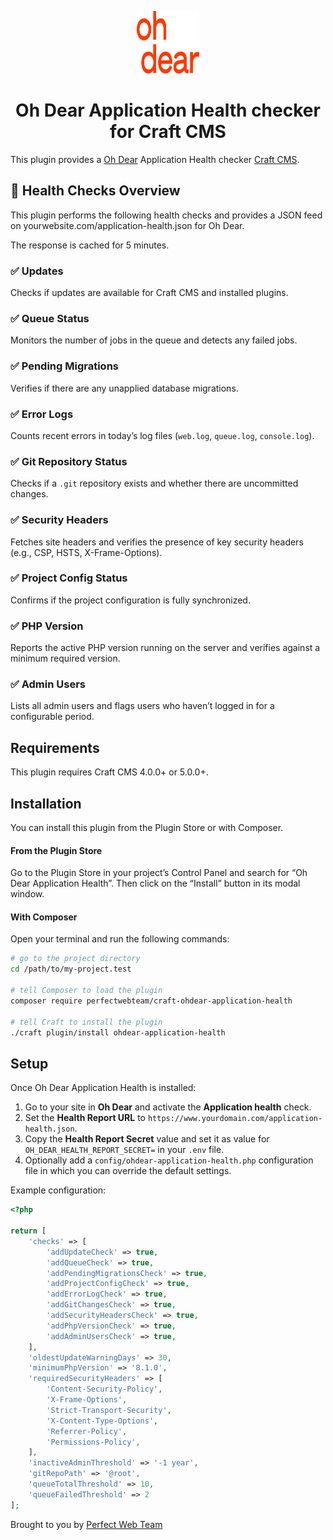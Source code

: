 <p align="center"><img src="./src/icon.svg" width="100" height="100" alt="Oh Dear Application Health checker icon"></p>

<h1 align="center">Oh Dear Application Health checker for Craft CMS</h1>

This plugin provides a [Oh Dear](https://ohdear.app) Application Health checker [Craft CMS](https://craftcms.com/).

## 🚦 Health Checks Overview

This plugin performs the following health checks and provides a JSON feed on yourwebsite.com/application-health.json for Oh Dear. 

The response is cached for 5 minutes. 

### ✅ Updates
Checks if updates are available for Craft CMS and installed plugins.

### ✅ Queue Status
Monitors the number of jobs in the queue and detects any failed jobs.

### ✅ Pending Migrations
Verifies if there are any unapplied database migrations.

### ✅ Error Logs
Counts recent errors in today’s log files (`web.log`, `queue.log`, `console.log`).

### ✅ Git Repository Status
Checks if a `.git` repository exists and whether there are uncommitted changes.

### ✅ Security Headers
Fetches site headers and verifies the presence of key security headers (e.g., CSP, HSTS, X-Frame-Options).

### ✅ Project Config Status
Confirms if the project configuration is fully synchronized.

### ✅ PHP Version
Reports the active PHP version running on the server and verifies against a minimum required version.

### ✅ Admin Users
Lists all admin users and flags users who haven’t logged in for a configurable period.

## Requirements

This plugin requires Craft CMS 4.0.0+ or 5.0.0+.

## Installation

You can install this plugin from the Plugin Store or with Composer.

#### From the Plugin Store

Go to the Plugin Store in your project’s Control Panel and search for “Oh Dear Application Health”. Then click on the “Install” button in its modal window.

#### With Composer

Open your terminal and run the following commands:

```bash
# go to the project directory
cd /path/to/my-project.test

# tell Composer to load the plugin
composer require perfectwebteam/craft-ohdear-application-health

# tell Craft to install the plugin
./craft plugin/install ohdear-application-health
```

## Setup

Once Oh Dear Application Health is installed:

1. Go to your site in **Oh Dear** and activate the **Application health** check.
2. Set the **Health Report URL** to `https://www.yourdomain.com/application-health.json`.
3. Copy the **Health Report Secret** value and set it as value for `OH_DEAR_HEALTH_REPORT_SECRET=` in your `.env` file.
4. Optionally add a `config/ohdear-application-health.php` configuration file in which you can override the default settings.

Example configuration:

```php
<?php

return [
    'checks' => [
        'addUpdateCheck' => true,
        'addQueueCheck' => true,
        'addPendingMigrationsCheck' => true,
        'addProjectConfigCheck' => true,
        'addErrorLogCheck' => true,
        'addGitChangesCheck' => true,
        'addSecurityHeadersCheck' => true,
        'addPhpVersionCheck' => true,
        'addAdminUsersCheck' => true,
    ],
    'oldestUpdateWarningDays' => 30,
    'minimumPhpVersion' => '8.1.0',
    'requiredSecurityHeaders' => [
        'Content-Security-Policy',
        'X-Frame-Options',
        'Strict-Transport-Security',
        'X-Content-Type-Options',
        'Referrer-Policy',
        'Permissions-Policy',
    ],
    'inactiveAdminThreshold' => '-1 year',
    'gitRepoPath' => '@root',
    'queueTotalThreshold' => 10,
    'queueFailedThreshold' => 2
];
```

Brought to you by [Perfect Web Team](https://perfectwebteam.com)